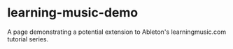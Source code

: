 # learning-music-demo
A page demonstrating a potential extension to Ableton's learningmusic.com tutorial series.
